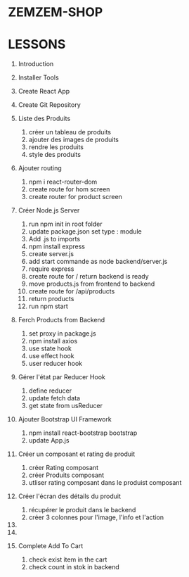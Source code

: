 # ZEMZEM-SHOP

# LESSONS

1. Introduction
2. Installer Tools
3. Create React App
4. Create Git Repository
5. Liste des Produits

   1. créer un tableau de produits
   2. ajouter des images de produits
   3. rendre les produits
   4. style des produits

6. Ajouter routing

   1. npm i react-router-dom
   2. create route for hom screen
   3. create router for product screen

7. Créer Node.js Server

   1. run npm init in root folder
   2. update package.json set type : module
   3. Add .js to imports
   4. npm install express
   5. create server.js
   6. add start commande as node backend/server.js
   7. require express
   8. create route for / return backend is ready
   9. move products.js from frontend to backend
   10. create route for /api/products
   11. return products
   12. run npm start

8. Ferch Products from Backend

   1. set proxy in package.js
   2. npm install axios
   3. use state hook
   4. use effect hook
   5. user reducer hook

9. Gérer l'état par Reducer Hook

   1. define reducer
   2. update fetch data
   3. get state from usReducer

10. Ajouter Bootstrap UI Framework

    1. npm install react-bootstrap bootstrap
    2. update App.js

11. Créer un composant et rating de produit

    1. créer Rating composant
    2. créer Produits composant
    3. utliser rating composant dans le produist composant

12. Créer l'écran des détails du produit

    1. récupérer le produit dans le backend
    2. créer 3 colonnes pour l'image, l'info et l'action

13.
14.

15. Complete Add To Cart
    1. check exist item in the cart
    2. check count in stok in backend
